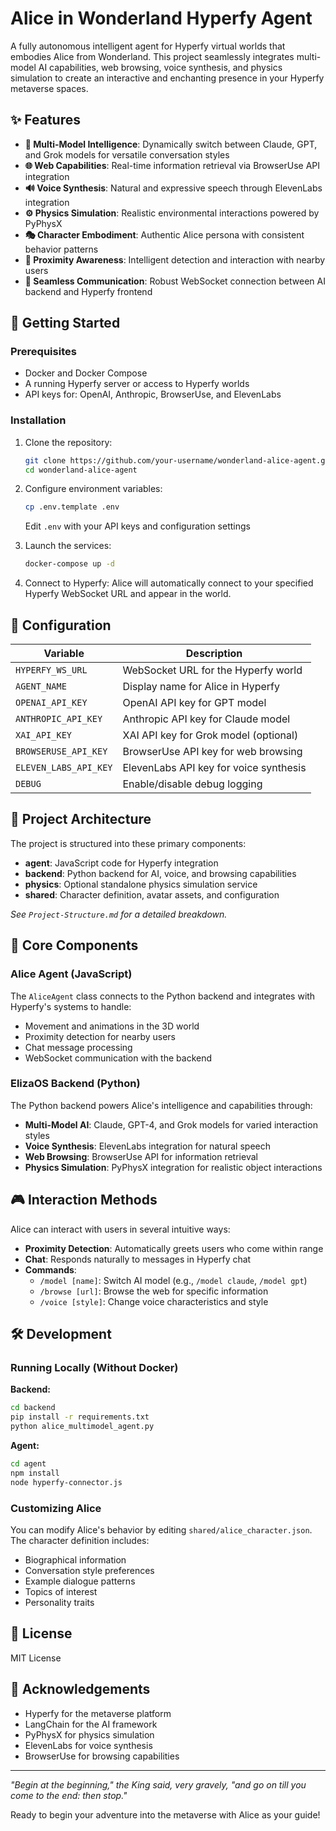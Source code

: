 # Alice in Wonderland Hyperfy Agent

A fully autonomous intelligent agent for Hyperfy virtual worlds that embodies Alice from Wonderland. This project seamlessly integrates multi-model AI capabilities, web browsing, voice synthesis, and physics simulation to create an interactive and enchanting presence in your Hyperfy metaverse spaces.

## ✨ Features

- **🧠 Multi-Model Intelligence**: Dynamically switch between Claude, GPT, and Grok models for versatile conversation styles
- **🌐 Web Capabilities**: Real-time information retrieval via BrowserUse API integration
- **🔊 Voice Synthesis**: Natural and expressive speech through ElevenLabs integration
- **⚙️ Physics Simulation**: Realistic environmental interactions powered by PyPhysX
- **🎭 Character Embodiment**: Authentic Alice persona with consistent behavior patterns
- **🤝 Proximity Awareness**: Intelligent detection and interaction with nearby users
- **📱 Seamless Communication**: Robust WebSocket connection between AI backend and Hyperfy frontend

## 🚀 Getting Started

### Prerequisites

- Docker and Docker Compose
- A running Hyperfy server or access to Hyperfy worlds
- API keys for: OpenAI, Anthropic, BrowserUse, and ElevenLabs

### Installation

1. Clone the repository:
   ```bash
   git clone https://github.com/your-username/wonderland-alice-agent.git
   cd wonderland-alice-agent
   ```

2. Configure environment variables:
   ```bash
   cp .env.template .env
   ```
   Edit `.env` with your API keys and configuration settings

3. Launch the services:
   ```bash
   docker-compose up -d
   ```

4. Connect to Hyperfy:
   Alice will automatically connect to your specified Hyperfy WebSocket URL and appear in the world.

## 🔧 Configuration

| Variable | Description |
|----------|-------------|
| `HYPERFY_WS_URL` | WebSocket URL for the Hyperfy world |
| `AGENT_NAME` | Display name for Alice in Hyperfy |
| `OPENAI_API_KEY` | OpenAI API key for GPT model |
| `ANTHROPIC_API_KEY` | Anthropic API key for Claude model |
| `XAI_API_KEY` | XAI API key for Grok model (optional) |
| `BROWSERUSE_API_KEY` | BrowserUse API key for web browsing |
| `ELEVEN_LABS_API_KEY` | ElevenLabs API key for voice synthesis |
| `DEBUG` | Enable/disable debug logging |

## 📂 Project Architecture

The project is structured into these primary components:

- **agent**: JavaScript code for Hyperfy integration
- **backend**: Python backend for AI, voice, and browsing capabilities
- **physics**: Optional standalone physics simulation service
- **shared**: Character definition, avatar assets, and configuration

*See `Project-Structure.md` for a detailed breakdown.*

## 🧩 Core Components

### Alice Agent (JavaScript)
The `AliceAgent` class connects to the Python backend and integrates with Hyperfy's systems to handle:
- Movement and animations in the 3D world
- Proximity detection for nearby users
- Chat message processing
- WebSocket communication with the backend

### ElizaOS Backend (Python)
The Python backend powers Alice's intelligence and capabilities through:
- **Multi-Model AI**: Claude, GPT-4, and Grok models for varied interaction styles
- **Voice Synthesis**: ElevenLabs integration for natural speech
- **Web Browsing**: BrowserUse API for information retrieval
- **Physics Simulation**: PyPhysX integration for realistic object interactions

## 🎮 Interaction Methods

Alice can interact with users in several intuitive ways:

- **Proximity Detection**: Automatically greets users who come within range
- **Chat**: Responds naturally to messages in Hyperfy chat
- **Commands**:
  - `/model [name]`: Switch AI model (e.g., `/model claude`, `/model gpt`)
  - `/browse [url]`: Browse the web for specific information
  - `/voice [style]`: Change voice characteristics and style

## 🛠️ Development

### Running Locally (Without Docker)

**Backend:**
```bash
cd backend
pip install -r requirements.txt
python alice_multimodel_agent.py
```

**Agent:**
```bash
cd agent
npm install
node hyperfy-connector.js
```

### Customizing Alice

You can modify Alice's behavior by editing `shared/alice_character.json`. The character definition includes:
- Biographical information
- Conversation style preferences
- Example dialogue patterns
- Topics of interest
- Personality traits

## 📄 License
MIT License

## 🙏 Acknowledgements
- Hyperfy for the metaverse platform
- LangChain for the AI framework
- PyPhysX for physics simulation
- ElevenLabs for voice synthesis
- BrowserUse for browsing capabilities

---

*"Begin at the beginning," the King said, very gravely, "and go on till you come to the end: then stop."*

Ready to begin your adventure into the metaverse with Alice as your guide!
